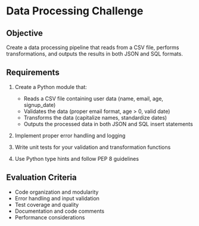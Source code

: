 # Data Processing Challenge

## Objective
Create a data processing pipeline that reads from a CSV file, performs transformations, and outputs the results in both JSON and SQL formats.

## Requirements
1. Create a Python module that:
   - Reads a CSV file containing user data (name, email, age, signup_date)
   - Validates the data (proper email format, age > 0, valid date)
   - Transforms the data (capitalize names, standardize dates)
   - Outputs the processed data in both JSON and SQL insert statements

2. Implement proper error handling and logging
3. Write unit tests for your validation and transformation functions
4. Use Python type hints and follow PEP 8 guidelines

## Evaluation Criteria
- Code organization and modularity
- Error handling and input validation
- Test coverage and quality
- Documentation and code comments
- Performance considerations
